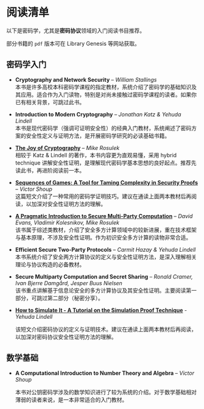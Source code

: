# 阅读清单

以下是密码学，尤其是**密码协议**领域的入门阅读书目推荐。

部分书籍的 `pdf` 版本可在 Library Genesis 等网站获取。

## 密码学入门

- **Cryptography and Network Security** – *William Stallings*  
  本书是许多高校本科密码学课程的指定教材，系统介绍了密码学的基础知识及其应用。适合作为入门读物，特别是对尚未接触过密码学课程的读者。如果你已有相关背景，可跳过此书。

- **Introduction to Modern Cryptography** – *Jonathan Katz & Yehuda Lindell*  
  本书是现代密码学（强调可证明安全性）的经典入门教材，系统阐述了密码方案的安全性定义与证明方法，是开展密码学研究的必读基础书籍。

- [**The Joy of Cryptography**](https://joyofcryptography.com/) – *Mike Rosulek*  
  相较于 Katz & Lindell 的著作，本书内容更为直观易懂，采用 hybrid technique 讲解安全性证明，是理解现代密码学基本思想的良好起点。推荐先读此书，再进阶阅读前一本。

- [**Sequences of Games: A Tool for Taming Complexity in Security Proofs**](http://www.shoup.net/papers/games.pdf) – *Victor Shoup*  
  这篇短文介绍了一种常用的密码学证明技巧。建议在通读上面两本教材后再阅读，以加深对安全性证明方法的理解。

- [**A Pragmatic Introduction to Secure Multi-Party Computation**](https://securecomputation.org/) – *David Evans, Vladimir Kolesnikov, Mike Rosulek*  
  该书属于综述类教材，介绍了安全多方计算领域中的较新进展，重在技术框架与基本原理，不涉及安全性证明。作为初识安全多方计算的读物非常合适。

- **Efficient Secure Two-Party Protocols** – *Carmit Hazay & Yehuda Lindell*  
  本书系统介绍了安全两方计算协议的定义与安全性证明方法，是深入理解相关理论与协议构造的必备教材。

- **Secure Multiparty Computation and Secret Sharing** – *Ronald Cramer, Ivan Bjerre Damgård, Jesper Buus Nielsen*  
  该书重点讲解基于信息论安全的多方计算协议及其安全性证明。主要阅读第一部分，可跳过第二部分（秘密分享）。

- [**How to Simulate It - A Tutorial on the Simulation Proof Technique**](https://eprint.iacr.org/2016/046.pdf) - *Yehuda Lindell*

  该短文介绍密码协议的定义与证明技术。建议在通读上面两本教材后再阅读，以加深对密码协议安全性证明方法的理解。

## 数学基础

- **A Computational Introduction to Number Theory and Algebra** – *Victor Shoup*

    本书对公钥密码学涉及的数学知识进行了较为系统的介绍。对于数学基础相对薄弱的读者来说，是一本非常适合的入门教材。

